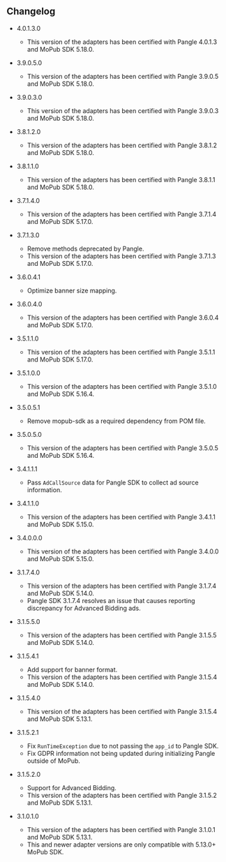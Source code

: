 ## Changelog
  * 4.0.1.3.0
     * This version of the adapters has been certified with Pangle 4.0.1.3 and MoPub SDK 5.18.0.

  * 3.9.0.5.0
     * This version of the adapters has been certified with Pangle 3.9.0.5 and MoPub SDK 5.18.0.

  * 3.9.0.3.0
     * This version of the adapters has been certified with Pangle 3.9.0.3 and MoPub SDK 5.18.0.

  * 3.8.1.2.0
     * This version of the adapters has been certified with Pangle 3.8.1.2 and MoPub SDK 5.18.0.

  * 3.8.1.1.0
     * This version of the adapters has been certified with Pangle 3.8.1.1 and MoPub SDK 5.18.0.

  * 3.7.1.4.0
     * This version of the adapters has been certified with Pangle 3.7.1.4 and MoPub SDK 5.17.0.

  * 3.7.1.3.0
     * Remove methods deprecated by Pangle.
     * This version of the adapters has been certified with Pangle 3.7.1.3 and MoPub SDK 5.17.0.

  * 3.6.0.4.1
     * Optimize banner size mapping.

  * 3.6.0.4.0
     * This version of the adapters has been certified with Pangle 3.6.0.4 and MoPub SDK 5.17.0.

  * 3.5.1.1.0
     * This version of the adapters has been certified with Pangle 3.5.1.1 and MoPub SDK 5.17.0.

  * 3.5.1.0.0
     * This version of the adapters has been certified with Pangle 3.5.1.0 and MoPub SDK 5.16.4.
     
  * 3.5.0.5.1
    * Remove mopub-sdk as a required dependency from POM file.

  * 3.5.0.5.0
     * This version of the adapters has been certified with Pangle 3.5.0.5 and MoPub SDK 5.16.4.

  * 3.4.1.1.1
     * Pass `AdCallSource` data for Pangle SDK to collect ad source information.

  * 3.4.1.1.0
     * This version of the adapters has been certified with Pangle 3.4.1.1 and MoPub SDK 5.15.0.

  * 3.4.0.0.0
     * This version of the adapters has been certified with Pangle 3.4.0.0 and MoPub SDK 5.15.0.

  * 3.1.7.4.0
     * This version of the adapters has been certified with Pangle 3.1.7.4 and MoPub SDK 5.14.0.
     * Pangle SDK 3.1.7.4 resolves an issue that causes reporting discrepancy for Advanced Bidding ads.

  * 3.1.5.5.0
    * This version of the adapters has been certified with Pangle 3.1.5.5 and MoPub SDK 5.14.0.

  * 3.1.5.4.1
    * Add support for banner format. 
    * This version of the adapters has been certified with Pangle 3.1.5.4 and MoPub SDK 5.14.0.

  * 3.1.5.4.0
    * This version of the adapters has been certified with Pangle 3.1.5.4 and MoPub SDK 5.13.1.
    
  * 3.1.5.2.1
    * Fix `RunTimeException` due to not passing the `app_id` to Pangle SDK.
    * Fix GDPR information not being updated during initializing Pangle outside of MoPub.

  * 3.1.5.2.0
    * Support for Advanced Bidding.
    * This version of the adapters has been certified with Pangle 3.1.5.2 and MoPub SDK 5.13.1.
    
  * 3.1.0.1.0
    * This version of the adapters has been certified with Pangle 3.1.0.1 and MoPub SDK 5.13.1.
    * This and newer adapter versions are only compatible with 5.13.0+ MoPub SDK.
